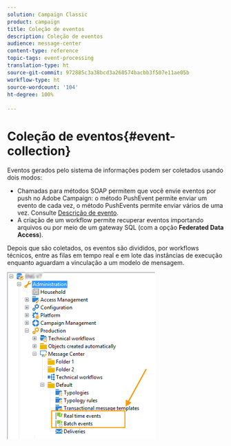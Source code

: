 ```yaml
---
solution: Campaign Classic
product: campaign
title: Coleção de eventos
description: Coleção de eventos
audience: message-center
content-type: reference
topic-tags: event-processing
translation-type: ht
source-git-commit: 972885c3a38bcd3a260574bacbb3f507e11ae05b
workflow-type: ht
source-wordcount: '104'
ht-degree: 100%

---
```



# Coleção de eventos{#event-collection}

Eventos gerados pelo sistema de informações podem ser coletados usando dois modos:

* Chamadas para métodos SOAP permitem que você envie eventos por push no Adobe Campaign: o método PushEvent permite enviar um evento de cada vez, o método PushEvents permite enviar vários de uma vez. Consulte [Descrição de evento](../../message-center/using/event-description.md).
* A criação de um workflow permite recuperar eventos importando arquivos ou por meio de um gateway SQL (com a opção **Federated Data Access**).

Depois que são coletados, os eventos são divididos, por workflows técnicos, entre as filas em tempo real e em lote das instâncias de execução enquanto aguardam a vinculação a um modelo de mensagem.

![](assets/messagecenter_events_queues_001.png)
